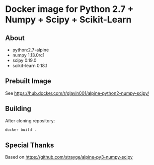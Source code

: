 # Docker image for Python 2.7 + Numpy + Scipy + Scikit-Learn

## About
- python:2.7-alpine
- numpy 1.13.0rc1
- scipy 0.19.0
- scikit-learn 0.18.1

## Prebuilt Image

See https://hub.docker.com/r/glavin001/alpine-python2-numpy-scipy/

## Building

After cloning repository:

```bash
docker build .
```

## Special Thanks

Based on https://github.com/strayge/alpine-py3-numpy-scipy

